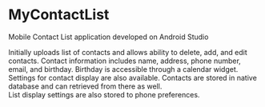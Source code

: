 # MyContactList
Mobile Contact List application developed on Android Studio

Initially uploads list of contacts and allows ability to delete, add, and edit contacts.  Contact information includes name, address, phone number, email, and birthday. Birthday is accessible through a calendar widget.  Settings for contact display are also available. Contacts are stored in native database and can retrieved from there as well.  
List display settings are also stored to phone preferences. 
